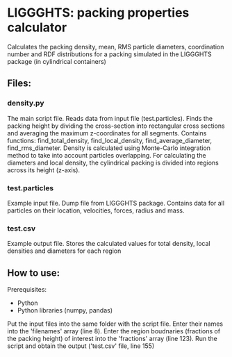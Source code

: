 # LIGGGHTS: packing properties calculator

Calculates the packing density, mean, RMS particle diameters, coordination number and RDF distributions for a packing simulated in the LIGGGHTS package (in cylindrical containers)

## Files:

### density.py
The main script file. Reads data from input file (test.particles). Finds the packing height by dividing the cross-section into rectangular cross sections and averaging the maximum z-coordinates for all segments. Contains functions: find_total_density, find_local_density, find_average_diameter, find_rms_diameter. Density is calculated using Monte-Carlo integration method to take into account particles overlapping. For calculating the diameters and local density, the cylindrical packing is divided into regions across its height (z-axis). 

### test.particles
Example input file. Dump file from LIGGGHTS package. Contains data for all particles on their location, velocities, forces, radius and mass. 

### test.csv
Example output file. Stores the calculated values for total density, local densities and diameters for each region

## How to use:

Prerequisites:
- Python
- Python libraries (numpy, pandas)

Put the input files into the same folder with the script file. Enter their names into the 'filenames' array (line 8). Enter the region boudnaries (fractions of the packing height) of interest into the 'fractions' array (line 123). Run the script and obtain the output ('test.csv' file, line 155)
